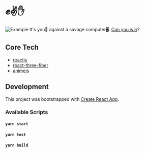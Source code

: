 # ✊✌️✋
![Example](https://raw.githubusercontent.com/ThomasRutzer/schere-stein-papier/preview.png)
It's you👀 against a savage computer🖥️. [Can you win](thomasrutzer.github.io/schere-stein-papier)?


## Core Tech
- [reactjs](https://reactjs.org/)
- [react-three-fiber](https://github.com/pmndrs/react-three-fiber)
- [animejs](https://animejs.com/)

## Development 
This project was bootstrapped with [Create React App](https://github.com/facebook/create-react-app).

### Available Scripts

#### `yarn start`
#### `yarn test`
#### `yarn build`


